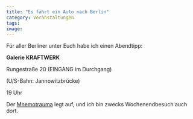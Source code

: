 ```yaml
---
title: "Es fährt ein Auto nach Berlin"
category: Veranstaltungen
tags: 
image: 
---
```


Für aller Berliner unter Euch habe ich einen Abendtipp:  

  

**Galerie KRAFTWERK**  

Rungestraße 20 (EINGANG im Durchgang)  

(U/S-Bahn: Jannowitzbrücke)  

19 Uhr  

  

Der [Mnemotrauma](http://www.mnemotrauma.com) legt auf, und ich bin zwecks Wochenendbesuch auch dort.